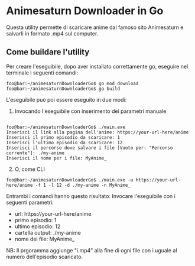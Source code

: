 # Animesaturn Downloader in Go

Questa utility permette di scaricare anime dal famoso sito Animesaturn e salvarli in formato .mp4 sul computer.

## Come buildare l'utility

Per creare l'eseguibile, dopo aver installato correttamente go, eseguire nel terminale i seguenti comandi:

```console
foo@bar:~/animesaturnDownloaderGo$ go mod download
foo@bar:~/animesaturnDownloaderGo$ go build
```

L'eseguibile può poi essere eseguito in due modi:

1. Invocando l'eseguibile con inserimento dei parametri manuale

```console

foo@bar:~/animesaturnDownloaderGo$ ./main.exe
Inserisci il link alla pagina dell'anime: https://your-url-here/anime
Inserisci il primo episodio da scaricare: 1
Inserisci l'ultimo episodio da scaricare: 12
Inserisci il percorso dove salvare i file [Vuoto per: "Percorso corrente"]: ./my-anime
Inserisci il nome per i file: MyAnime_
```

2. O, come CLI

```console
foo@bar:~/animesaturnDownloaderGo$ ./main.exe -u https://your-url-here/anime -f 1 -l 12 -d ./my-anime -n MyAnime_
```

Entrambi i comandi hanno questo risultato:
Invocare l'eseguibile con i seguenti parametri:

-   url: https[]()://your-url-here/anime
-   primo episodio: 1
-   ultimo episodio: 12
-   cartella output: ./my-anime
-   nome dei file: MyAnime\_

NB: Il prgoramma aggiunge "i.mp4" alla fine di ogni file con i uguale al numero dell'episodio scaricato.
